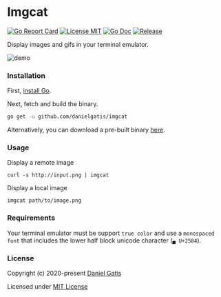 # Imgcat

[![Go Report Card](https://goreportcard.com/badge/github.com/danielgatis/imgcat?style=flat-square)](https://goreportcard.com/report/github.com/danielgatis/imgcat)
[![License MIT](https://img.shields.io/badge/license-MIT-blue.svg)](https://raw.githubusercontent.com/danielgatis/imgcat/master/LICENSE)
[![Go Doc](https://img.shields.io/badge/godoc-reference-blue.svg?style=flat-square)](https://godoc.org/github.com/danielgatis/imgcat)
[![Release](https://img.shields.io/github/release/danielgatis/imgcat.svg?style=flat-square)](https://github.com/danielgatis/imgcat/releases/latest)

Display images and gifs in your terminal emulator.

![demo](demo.gif)

### Installation

First, [install Go](https://golang.org/doc/install).

Next, fetch and build the binary.

```bash
go get -u github.com/danielgatis/imgcat
```

Alternatively, you can download a pre-built binary [here](https://github.com/danielgatis/imgcat/releases).

### Usage

Display a remote image

```
curl -s http://input.png | imgcat
```

Display a local image

```
imgcat path/to/image.png
```

### Requirements

Your terminal emulator must be support `true color` and use a `monospaced font` that includes the lower half block unicode character (`▄ U+2584`).

### License

Copyright (c) 2020-present [Daniel Gatis](https://github.com/danielgatis)

Licensed under [MIT License](./LICENSE)

